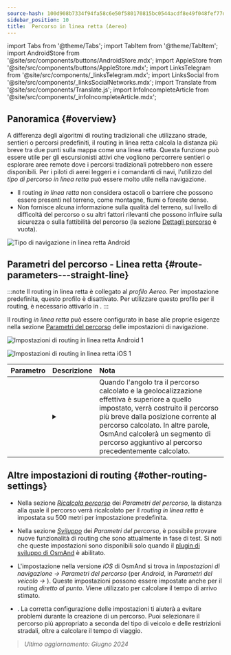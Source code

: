 ```yaml
---
source-hash: 100d908b7334f94fa58c6e50f580170815bc0544acdf8e49f048fef77daafbc2
sidebar_position: 10
title:  Percorso in linea retta (Aereo)
---
```

import Tabs from '@theme/Tabs';
import TabItem from '@theme/TabItem';
import AndroidStore from '@site/src/components/buttons/AndroidStore.mdx';
import AppleStore from '@site/src/components/buttons/AppleStore.mdx';
import LinksTelegram from '@site/src/components/_linksTelegram.mdx';
import LinksSocial from '@site/src/components/_linksSocialNetworks.mdx';
import Translate from '@site/src/components/Translate.js';
import InfoIncompleteArticle from '@site/src/components/_infoIncompleteArticle.mdx';


<InfoIncompleteArticle/>


## Panoramica {#overview}

A differenza degli algoritmi di routing tradizionali che utilizzano strade, sentieri o percorsi predefiniti, il routing in linea retta calcola la distanza più breve tra due punti sulla mappa come una linea retta. Questa funzione può essere utile per gli escursionisti attivi che vogliono percorrere sentieri o esplorare aree remote dove i percorsi tradizionali potrebbero non essere disponibili. Per i piloti di aerei leggeri e i comandanti di navi, l'utilizzo del *tipo di percorso in linea retta* può essere molto utile nella navigazione.

<!-- ![Esempio di navigazione in linea retta Android 1](@site/static/img/navigation/routing/straight_line_routing_andr_1.png) ![Esempio di navigazione in linea retta Android 1](@site/static/img/navigation/routing/straight_line_routing_andr_2.png) -->

- Il routing *in linea retta* non considera ostacoli o barriere che possono essere presenti nel terreno, come montagne, fiumi o foreste dense.
- Non fornisce alcuna informazione sulla qualità del terreno, sul livello di difficoltà del percorso o su altri fattori rilevanti che possono influire sulla sicurezza o sulla fattibilità del percorso (la sezione [Dettagli percorso](../setup/route-details.md) è vuota).

![Tipo di navigazione in linea retta Android](@site/static/img/navigation/routing/straight_line_routing_andr.png)


## Parametri del percorso - Linea retta {#route-parameters---straight-line}

:::note
Il routing in linea retta è collegato al *profilo Aereo*. Per impostazione predefinita, questo profilo è disattivato. Per utilizzare questo profilo per il routing, è necessario attivarlo in *<Translate android="true" ids="shared_string_menu,shared_string_settings,application_profiles"/>*.
:::

Il routing *in linea retta* può essere configurato in base alle proprie esigenze nella sezione [Parametri del percorso](../guidance/navigation-settings.md#route-parameters) delle impostazioni di navigazione.

<Tabs groupId="operating-systems" queryString="current-os">

<TabItem value="android" label="Android">

![Impostazioni di routing in linea retta Android 1](@site/static/img/navigation/routing/aircraft_routing_andr.png)

</TabItem>

<TabItem value="ios" label="iOS">

![Impostazioni di routing in linea retta iOS 1](@site/static/img/navigation/routing/straight_line_ios.png)

</TabItem>

</Tabs>

| Parametro | Descrizione | Nota |
|:------------|:---------------|:---------------|
| *<Translate android="true" ids="recalc_angle_dialog_title"/>* |  <details><summary> <Translate android="true" ids="recalc_angle_dialog_descr"/>  </summary>![Ricalcolo in linea retta Android](@site/static/img/navigation/routing/straight_line_recalculation_andr.png) </details>  | Quando l'angolo tra il percorso calcolato e la geolocalizzazione effettiva è superiore a quello impostato, verrà costruito il percorso più breve dalla posizione corrente al percorso calcolato. In altre parole, OsmAnd calcolerà un segmento di percorso aggiuntivo al percorso precedentemente calcolato. |


## Altre impostazioni di routing {#other-routing-settings}

- Nella sezione [*Ricalcola percorso*](../../navigation/guidance/navigation-settings.md#recalculate-route) dei *Parametri del percorso*, la distanza alla quale il percorso verrà ricalcolato per il *routing in linea retta* è impostata su 500 metri per impostazione predefinita.

- Nella sezione [*Sviluppo*](../guidance/navigation-settings.md#development-settings) dei *Parametri del percorso*, è possibile provare nuove funzionalità di routing che sono attualmente in fase di test. Si noti che queste impostazioni sono disponibili solo quando il [plugin di sviluppo di OsmAnd](../../plugins/development.md) è abilitato.

- L'impostazione *[<Translate ios="true" ids="road_speeds"/>](../guidance/navigation-settings.md#road-speeds)* nella versione *iOS* di OsmAnd si trova in *Impostazioni di navigazione → Parametri del percorso* (per *Android*, in *Parametri del veicolo → [<Translate android="true" ids="default_speed_setting_title"/>](../guidance/navigation-settings.md#default-speed--road-speeds)*). Queste impostazioni possono essere impostate anche per il routing *diretto al punto*. Viene utilizzato per calcolare il tempo di arrivo stimato.

- *[<Translate ios="true" ids="vehicle_parameters"/>](../guidance/navigation-settings.md#vehicle-parameters)*. La corretta configurazione delle impostazioni ti aiuterà a evitare problemi durante la creazione di un percorso. Puoi selezionare il percorso più appropriato a seconda del tipo di veicolo e delle restrizioni stradali, oltre a calcolare il tempo di viaggio.

> *Ultimo aggiornamento: Giugno 2024*